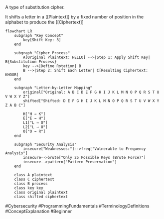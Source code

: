 
A type of substitution cipher.

It shifts a letter in a [[Plaintext]] by a fixed number of position in the alphabet to produce the [[Ciphertext]]

```mermaid
flowchart LR
    subgraph "Key Concept"
        key[Shift Key: 3]
    end

    subgraph "Cipher Process"
        A[Original Plaintext: HELLO] -->|Step 1: Apply Shift Key| B{Substitution Process}
        key -->|Define Rotation| B
        B -->|Step 2: Shift Each Letter| C[Resulting Ciphertext: KHOOR]
    end

    subgraph "Letter-by-Letter Mapping"
        original["Original: A B C D E F G H I J K L M N O P Q R S T U V W X Y Z"]
        shifted["Shifted: D E F G H I J K L M N O P Q R S T U V W X Y Z A B C"]

        H["H → K"]
        E["E → H"]
        L1["L → O"]
        L2["L → O"]
        O["O → R"]
    end

    subgraph "Security Analysis"
        insecure["Weaknesses:"]-->freq["Vulnerable to Frequency Analysis"]
        insecure-->brute["Only 25 Possible Keys (Brute Force)"]
        insecure-->pattern["Pattern Preservation"]
    end

    class A plaintext
    class C ciphertext
    class B process
    class key key
    class original plaintext
    class shifted ciphertext

```

#Cybersecurity #ProgrammingFundamentals  #TerminologyDefinitions  #ConceptExplanation  #Beginner
